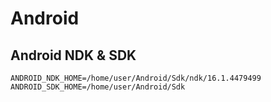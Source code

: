 # Android



## Android NDK & SDK

```
ANDROID_NDK_HOME=/home/user/Android/Sdk/ndk/16.1.4479499
ANDROID_SDK_HOME=/home/user/Android/Sdk
```

